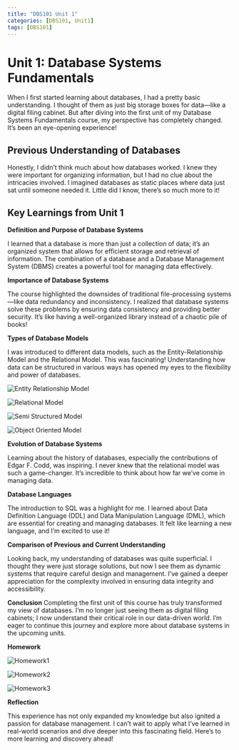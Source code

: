 ```yaml
---
title: "DBS101 Unit 1"
categories: [DBS101, Unit1]
tags: [DBS101]
---
```


# Unit 1: Database Systems Fundamentals

When I first started learning about databases, I had a pretty basic understanding. I thought of them as just big storage boxes for data—like a digital filing cabinet. But after diving into the first unit of my Database Systems Fundamentals course, my perspective has completely changed. It’s been an eye-opening experience!

## Previous Understanding of Databases

Honestly, I didn’t think much about how databases worked. I knew they were important for organizing information, but I had no clue about the intricacies involved. I imagined databases as static places where data just sat until someone needed it. Little did I know, there’s so much more to it!


## Key Learnings from Unit 1

**Definition and Purpose of Database Systems**

I learned that a database is more than just a collection of data; it’s an organized system that allows for efficient storage and retrieval of information. The combination of a database and a Database Management System (DBMS) creates a powerful tool for managing data effectively.

**Importance of Database Systems**

The course highlighted the downsides of traditional file-processing systems—like data redundancy and inconsistency. I realized that database systems solve these problems by ensuring data consistency and providing better security. It’s like having a well-organized library instead of a chaotic pile of books!

**Types of Database Models**

I was introduced to different data models, such as the Entity-Relationship Model and the Relational Model. This was fascinating! Understanding how data can be structured in various ways has opened my eyes to the flexibility and power of databases.

![Entity Relationship Model](/assets/ER.png)

![Relational Model](/assets/relational.png)

![Semi Structured Model](/assets/semi.png)

![Object Oriented Model](/assets/objectoriented.png)


**Evolution of Database Systems**

Learning about the history of databases, especially the contributions of Edgar F. Codd, was inspiring. I never knew that the relational model was such a game-changer. It’s incredible to think about how far we’ve come in managing data.

**Database Languages**

The introduction to SQL was a highlight for me. I learned about Data Definition Language (DDL) and Data Manipulation Language (DML), which are essential for creating and managing databases. It felt like learning a new language, and I’m excited to use it!

**Comparison of Previous and Current Understanding**

Looking back, my understanding of databases was quite superficial. I thought they were just storage solutions, but now I see them as dynamic systems that require careful design and management. I’ve gained a deeper appreciation for the complexity involved in ensuring data integrity and accessibility.

**Conclusion**
Completing the first unit of this course has truly transformed my view of databases. I’m no longer just seeing them as digital filing cabinets; I now understand their critical role in our data-driven world. I’m eager to continue this journey and explore more about database systems in the upcoming units.

**Homework**

![Homework1](/assets/HW1.jpg)

![Homework2](/assets/HW2.jpg)

![Homework3](/assets/HW3.jpg)

**Reflection**

This experience has not only expanded my knowledge but also ignited a passion for database management. I can’t wait to apply what I’ve learned in real-world scenarios and dive deeper into this fascinating field. Here’s to more learning and discovery ahead!



